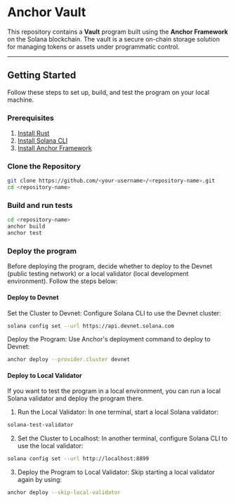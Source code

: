 # Anchor Vault 

This repository contains a **Vault** program built using the **Anchor Framework** on the Solana blockchain. The vault is a secure on-chain storage solution for managing tokens or assets under programmatic control.

---

## Getting Started

Follow these steps to set up, build, and test the program on your local machine.

### Prerequisites

1. [Install Rust](https://www.rust-lang.org/tools/install) 
2. [Install Solana CLI](https://docs.solana.com/cli/install-solana-cli-tools)
3. [Install Anchor Framework](https://github.com/coral-xyz/anchor)

### Clone the Repository

```bash
git clone https://github.com/<your-username>/<repository-name>.git
cd <repository-name>
```

### Build and run tests

```bash
cd <repository-name>
anchor build
anchor test
```

### Deploy the program

Before deploying the program, decide whether to deploy to the Devnet (public testing network) or a local validator (local development environment). Follow the steps below:

#### Deploy to Devnet

Set the Cluster to Devnet: Configure Solana CLI to use the Devnet cluster:
```bash
solana config set --url https://api.devnet.solana.com
```

Deploy the Program: Use Anchor's deployment command to deploy to Devnet:
```bash
anchor deploy --provider.cluster devnet
```

#### Deploy to Local Validator

If you want to test the program in a local environment, you can run a local Solana validator and deploy the program there.

1. Run the Local Validator: In one terminal, start a local Solana validator:
```bash
solana-test-validator
```

2. Set the Cluster to Localhost: In another terminal, configure Solana CLI to use the local validator:
```bash
solana config set --url http://localhost:8899
```

3. Deploy the Program to Local Validator: Skip starting a local validator again by using:
```bash
anchor deploy --skip-local-validator
```